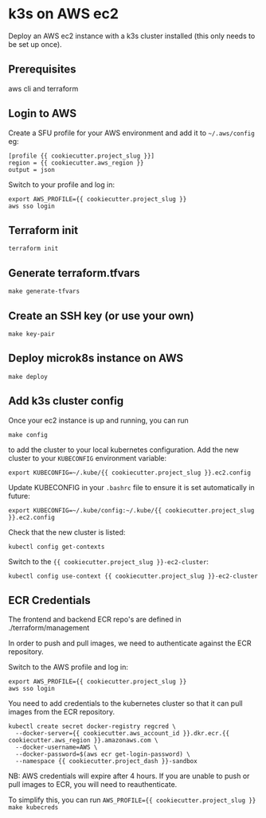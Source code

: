 # k3s on AWS ec2

Deploy an AWS ec2 instance with a k3s cluster installed (this only needs to be set up once).

## Prerequisites

aws cli and terraform

## Login to AWS

Create a SFU profile for your AWS environment and add it to `~/.aws/config` eg:

```
[profile {{ cookiecutter.project_slug }}]
region = {{ cookiecutter.aws_region }}
output = json
```

Switch to your profile and log in:

```
export AWS_PROFILE={{ cookiecutter.project_slug }}
aws sso login
```

## Terraform init

```
terraform init
```

## Generate terraform.tfvars

```
make generate-tfvars
```

## Create an SSH key (or use your own)

```
make key-pair
```

## Deploy microk8s instance on AWS

```
make deploy
```

## Add k3s cluster config

Once your ec2 instance is up and running, you can run 
```
make config
``` 
to add the cluster to your local kubernetes configuration. Add the new cluster to your `KUBECONFIG` environment variable:

```
export KUBECONFIG=~/.kube/{{ cookiecutter.project_slug }}.ec2.config
```

Update KUBECONFIG in your `.bashrc` file to ensure it is set automatically in future:

```
export KUBECONFIG=~/.kube/config:~/.kube/{{ cookiecutter.project_slug }}.ec2.config
```

Check that the new cluster is listed:

```
kubectl config get-contexts
```

Switch to the `{{ cookiecutter.project_slug }}-ec2-cluster`:

```
kubectl config use-context {{ cookiecutter.project_slug }}-ec2-cluster
```

## ECR Credentials

The frontend and backend ECR repo's are defined in ./terraform/management

In order to push and pull images, we need
to authenticate against the ECR repository.

Switch to the AWS profile and log in:

```
export AWS_PROFILE={{ cookiecutter.project_slug }}
aws sso login
```

You need to add credentials to the kubernetes cluster so that it can pull images from the ECR repository.

```
kubectl create secret docker-registry regcred \
  --docker-server={{ cookiecutter.aws_account_id }}.dkr.ecr.{{ cookiecutter.aws_region }}.amazonaws.com \
  --docker-username=AWS \
  --docker-password=$(aws ecr get-login-password) \
  --namespace {{ cookiecutter.project_dash }}-sandbox
```

NB: AWS credentials will expire after 4 hours. If you are unable to push or pull images to ECR, you will need to reauthenticate.

To simplify this, you can run `AWS_PROFILE={{ cookiecutter.project_slug }} make kubecreds`
